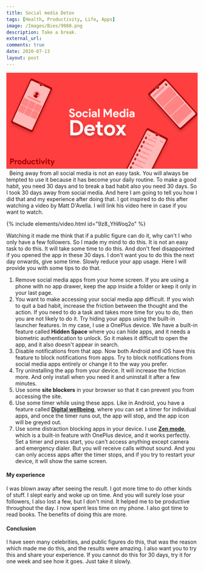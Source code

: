 ```yaml
---
title: Social media Detox
tags: [Health, Productivity, Life, Apps]
image: /Images/Bies/9988.png
description: Take a break.
external_url:
comments: true
date: 2020-07-13
layout: post
---
```


![alt text](/Images/Bies/9988.png "1")
&nbsp;
Being away from all social media is not an easy task. You will always be tempted to use it because it has become your daily routine. To make a good habit, you need 30 days and to break a bad habit also you need 30 days. So I took 30 days away from social media. And here I am going to tell you how I did that and my experience after doing that. I got inspired to do this after watching a video by Matt D'Avella. I will link his video here in case if you want to watch.

{% include elements/video.html id="9z8_YhWoq2o" %}

Watching it made me think that if a public figure can do it, why can't I who only have a few followers. So I made my mind to do this. It is not an easy task to do this. It will take some time to do this. And don't feel disappointed if you opened the app in these 30 days. I don't want you to do this the next day onwards, give some time. Slowly reduce your app usage. Here I will provide you with some tips to do that.

1. Remove social media apps from your home screen. If you are using a phone with no app drawer, keep the app inside a folder or keep it only in your last page.
2. You want to make accessing your social media app difficult. If you wish to quit a bad habit, increase the friction between the thought and the action. If you need to do a task and takes more time for you to do, then you are not likely to do it. Try hiding your apps using the built-in launcher features. In my case, I use a OnePlus device. We have a built-in feature called **Hidden Space** where you can hide apps, and it needs a biometric authentication to unlock. So it makes it difficult to open the app, and it also doesn't appear in search.
3. Disable notifications from that app. Now both Android and iOS have this feature to block notifications from apps. Try to block notifications from social media apps entirely or change it to the way you prefer.
4. Try uninstalling the app from your device. It will increase the friction more. And only install when you need it and uninstall it after a few minutes.
5. Use some **site blockers** in your browser so that it can prevent you from accessing the site.
6. Use some timer while using these apps. Like in Android, you have a feature called **[Digital wellbeing](https://play.google.com/store/apps/details?id=com.google.android.apps.wellbeing)**, where you can set a timer for individual apps, and once the timer runs out, the app will stop, and the app icon will be greyed out.
7. Use some distraction blocking apps in your device. I use **[Zen mode](https://play.google.com/store/apps/details?id=com.oneplus.brickmode)**, which is a built-in feature with OnePlus device, and it works perfectly. Set a timer and press start, you can't access anything except camera and emergency dialer. But you will receive calls without sound. And you can only access apps after the timer stops, and if you try to restart your device, it will show the same screen.

#### **My experience**

I was blown away after seeing the result. I got more time to do other kinds of stuff. I slept early and woke up on time. And you will surely lose your followers, I also lost a few, but I don't mind. It helped me to be productive throughout the day. I now spent less time on my phone. I also got time to read books. The benefits of doing this are more.

#### **Conclusion**

I have seen many celebrities, and public figures do this, that was the reason which made me do this, and the results were amazing. I also want you to try this and share your experience. If you cannot do this for 30 days, try it for one week and see how it goes. Just take it slowly.

